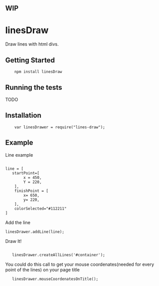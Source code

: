 
##  WIP

# linesDraw

Draw lines with html divs.

## Getting Started

```
    npm install linesDraw
```

## Running the tests

TODO

## Installation

```
    var linesDrawer = require("lines-draw");
```

## Example

Line example

```

line = [
   startPoint=[
        x = 450,
        Y = 220,
    ],
    finishPoint = [
        x= 650,
        y= 220,
    ],
    colorSelected="#112211"
]

```


Add the line

```
linesDrawer.addLine(line);
```
 
 
 Draw It!

```
 
   linesDrawer.createAllLines('#container');

```

You could do this call to get your mouse coordenates(needed for every point of the lines) on your page title

```
   linesDrawer.mouseCoordenatesOnTitle();
```